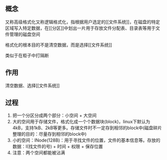 ## 概念
又称高级格式化又称逻辑格式化，指根据用户选定的[[文件系统]]，在磁盘的特定区域写入特定数据，在[[分区]]中划出一片用于存放文件分配表、目录表等用于文件管理的磁盘空间

格式化的根本目的不是清空数据，而是选择[[文件系统]]

类似于在柜子中打隔断

## 作用
清空数据、选择[[文件系统]]

## 过程
1. 把一个分区分成两个部分：小空间 + 大空间
2. 大的空间用于存储文件，格式化成一个个数据块(block)，linux下默认为4kB，支持1kB、2kB等更多。存储文件时不一定存到相邻的block中(磁盘碎片整理的目的：尽量存到相邻的block中)
3. 小的空间：INode(128B)：用于寻找文件的位置，文件的基本信息等。存放的数据：I(找文件的号) + 时间 + 权限 + 保存位置
4. 注意：两个空间都能被沾满